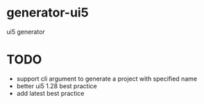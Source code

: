 # generator-ui5
ui5 generator

# TODO
- support cli argument to generate a project with specified name
- better ui5 1.28 best practice
- add latest best practice
